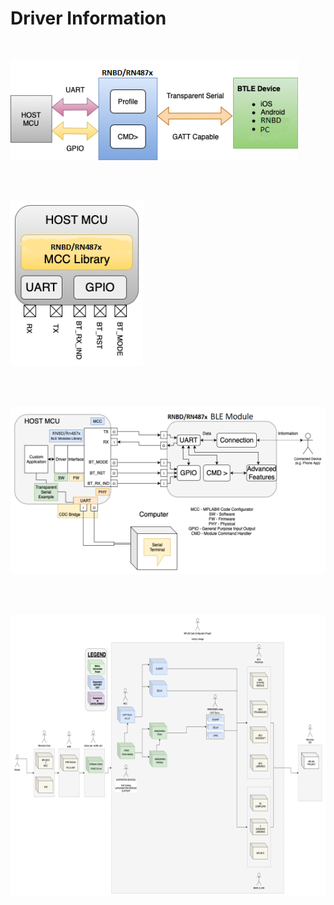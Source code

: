 # Driver Information

<br />

![](GUID-10BD5CFC-D080-416B-A1A1-7053584223CD-low.png)

<br />

<br />

![](GUID-DD679451-2296-4F64-92DB-E0A20C688E94-low.png)

<br />

<br />

![](GUID-507929BA-708E-4219-80C7-818B355D5621-low.png)

<br />

<br />

![](GUID-9CCA0D20-32A8-4F49-8FD5-91273FE542C8-low.png)

<br />

